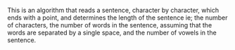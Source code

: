 This is an algorithm that reads a sentence, character by character, which ends with a point, and determines 
the length of the sentence ie; the number of characters,
the number of words in the sentence, assuming that the words are separated by a single space, and
the number of vowels in the sentence.
